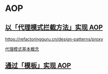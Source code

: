 # AOP
## [以「代理模式拦截方法」实现 AOP](./aop_proxy/main.cc)

https://refactoringguru.cn/design-patterns/proxy

[代理模式基本概念](./basic/proxy/main.cc)

## [通过「模板」实现 AOP](../aop_template/main.cc)


